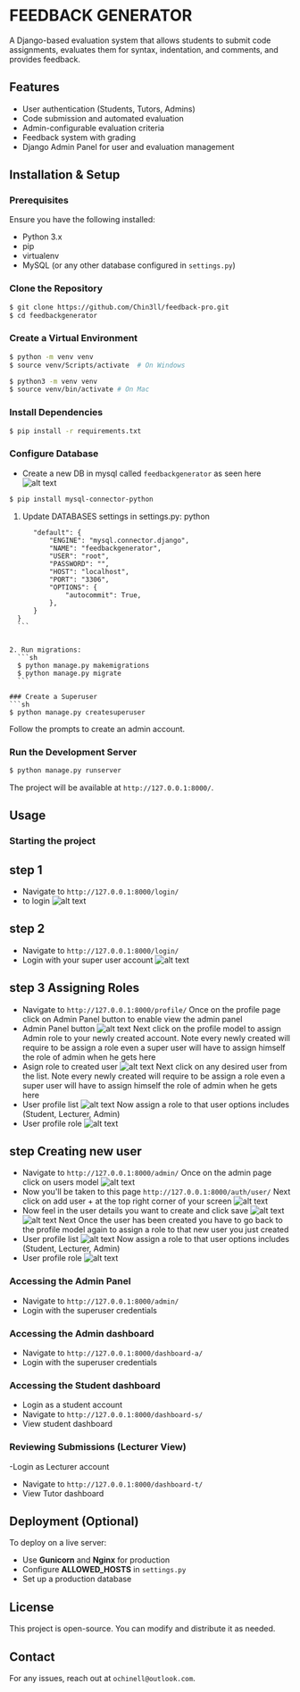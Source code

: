 # FEEDBACK GENERATOR

A Django-based evaluation system that allows students to submit code assignments, evaluates them for syntax, indentation, and comments, and provides feedback.

## Features
- User authentication (Students, Tutors, Admins)
- Code submission and automated evaluation
- Admin-configurable evaluation criteria
- Feedback system with grading
- Django Admin Panel for user and evaluation management

## Installation & Setup

### Prerequisites
Ensure you have the following installed:
- Python 3.x
- pip
- virtualenv
- MySQL (or any other database configured in `settings.py`)

### Clone the Repository
```sh
$ git clone https://github.com/Chin3ll/feedback-pro.git
$ cd feedbackgenerator
```

### Create a Virtual Environment
```sh
$ python -m venv venv
$ source venv/Scripts/activate  # On Windows
```

```sh
$ python3 -m venv venv
$ source venv/bin/activate # On Mac
```

### Install Dependencies
```sh
$ pip install -r requirements.txt
```
### Configure Database
- Create a new DB in mysql called `feedbackgenerator` as seen here ![alt text](image-13.png)
```sh 
$ pip install mysql-connector-python
```

1. Update DATABASES settings in settings.py:
    python
  ``` DATABASES = {
        "default": {
            "ENGINE": "mysql.connector.django",
            "NAME": "feedbackgenerator",
            "USER": "root",
            "PASSWORD": "",
            "HOST": "localhost",
            "PORT": "3306",
            "OPTIONS": {
                "autocommit": True,
            },
        }
    }
    ```


2. Run migrations:
    ```sh
    $ python manage.py makemigrations
    $ python manage.py migrate
    ```

### Create a Superuser
```sh
$ python manage.py createsuperuser
```
Follow the prompts to create an admin account.

### Run the Development Server
```sh
$ python manage.py runserver
```
The project will be available at `http://127.0.0.1:8000/`.

## Usage

### Starting the project
## step 1
- Navigate to `http://127.0.0.1:8000/login/`
- to login ![alt text](image-1.png)

## step 2
- Navigate to `http://127.0.0.1:8000/login/`
- Login with your super user account ![alt text](image.png)

## step 3 Assigning Roles
- Navigate to `http://127.0.0.1:8000/profile/`
Once on the profile page click on Admin Panel button to enable view the admin panel
- Admin Panel button ![alt text](image-4.png)
Next click on the profile model to assign Admin role to your newly created account.  Note every newly created will require to be assign a role even a super user will have to assign himself the role of admin when he gets here
- Asign role to created user ![alt text](image-5.png)
Next click on any desired user from the list. Note every newly created will require to be assign a role even a super user will have to assign himself the role of admin when he gets here
- User profile list ![alt text](image-11.png)
Now assign a role to that user options includes (Student, Lecturer, Admin)
- User profile role ![alt text](image-12.png)

## step Creating new user
- Navigate to `http://127.0.0.1:8000/admin/`
Once on the admin page click on users model ![alt text](image-7.png)
- Now you'll be taken to this page `http://127.0.0.1:8000/auth/user/`
Next click on add user + at the top right corner of your screen ![alt text](image-8.png)
- Now feel in the user details you want to create and click save ![alt text](image-9.png) ![alt text](image-10.png)
Next Once the user has been created you have to go back to the profile model again to assign a role to that new user you just created
- User profile list ![alt text](image-11.png)
Now assign a role to that user options includes (Student, Lecturer, Admin)
- User profile role ![alt text](image-6.png)

### Accessing the Admin Panel
- Navigate to `http://127.0.0.1:8000/admin/`
- Login with the superuser credentials

### Accessing the Admin dashboard
- Navigate to `http://127.0.0.1:8000/dashboard-a/`
- Login with the superuser credentials

### Accessing the Student dashboard
- Login as a student account
- Navigate to `http://127.0.0.1:8000/dashboard-s/`
- View student dashboard

### Reviewing Submissions (Lecturer View)
-Login as Lecturer account
- Navigate to `http://127.0.0.1:8000/dashboard-t/`
- View Tutor dashboard

## Deployment (Optional)
To deploy on a live server:
- Use **Gunicorn** and **Nginx** for production
- Configure **ALLOWED_HOSTS** in `settings.py`
- Set up a production database

## License
This project is open-source. You can modify and distribute it as needed.

## Contact
For any issues, reach out at `ochinell@outlook.com`.
